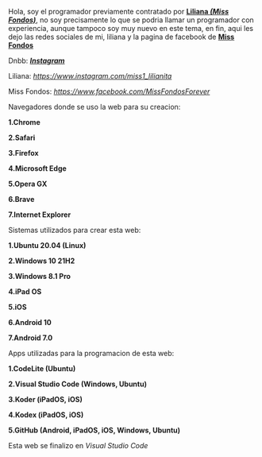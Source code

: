 Hola, soy el programador previamente contratado por **<a href="https://www.instagram.com/miss1_lilianita">Liliana *(Miss Fondos)</a>***, no soy precisamente lo que se podria llamar un programador con experiencia, aunque tampoco soy muy nuevo en este tema, en fin, aqui les dejo las redes sociales de mi, liliana y la pagina de facebook de **<a href="https://www.facebook.com/MissFondosForever">Miss Fondos</a>**

Dnbb: ***<a href="https://www.instagram.com/_dnbb_/">Instagram</a>***

Liliana: *https://www.instagram.com/miss1_lilianita*

Miss Fondos: *https://www.facebook.com/MissFondosForever*

Navegadores donde se uso la web para su creacion:

**1.Chrome**

**2.Safari**

**3.Firefox**

**4.Microsoft Edge**

**5.Opera GX**

**6.Brave**

**7.Internet Explorer**

Sistemas utilizados para crear esta web:

**1.Ubuntu 20.04 (Linux)**

**2.Windows 10 21H2**

**3.Windows 8.1 Pro**

**4.iPad OS**

**5.iOS**

**6.Android 10**

**7.Android 7.0**

Apps utilizadas para la programacion de esta web:

**1.CodeLite (Ubuntu)**

**2.Visual Studio Code (Windows, Ubuntu)**

**3.Koder (iPadOS, iOS)**

**4.Kodex (iPadOS, iOS)**

**5.GitHub (Android, iPadOS, iOS, Windows, Ubuntu)**

Esta web se finalizo en *Visual Studio Code*
